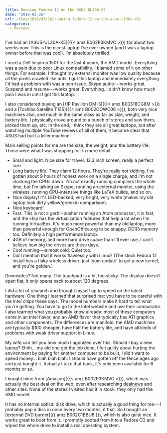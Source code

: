 ```yaml
---
title: Running Fedora 12 on the ASUS UL30A-X5
date: "2010-03-26"
url: /blog/2010/03/26/running-fedora-12-on-the-asus-ul30a-x5/
categories:
  - Reviews
---
```

I’ve had an [ASUS-UL30A-X5]({{< amz B002P3KMVC >}}) for about two weeks now. This is the nicest laptop I’ve ever owned (and I was a laptop owner before that was cool). I’m absolutely thrilled.

I used a Dell Inspiron 1501 for the last 4 years, the AMD model. Everything was a pain due to poor Linux compatibility. I blamed some of it on other things. For example, I thought my external monitor was low quality because all the pixels crawled like ants. I got this laptop and immediately everything I'd had a problem with was a non-issue. Skype audio---works great. Suspend and resume---works great. Everything. I didn't know how much pain I was in until I got this laptop.

I also considered buying an [HP Pavilion DM-3]({{< amz B00318CG8M >}}) and a [Toshiba Satellite T135]({{< amz B002OOWC06 >}}), both very nice machines also, and much in the same class as far as size, weight, and battery life. I physically drove around to a bunch of stores and saw them, picked them up, etc. In the end, I think they are all great laptops, but after watching multiple YouTube reviews of all of them, it became clear that ASUS had built a killer machine.

Main selling points for me are the size, the weight, and the battery life. Those were what I was shopping for. In more detail:

* Small and light. Nice size for travel. 13.3 inch screen, really a perfect size.
* Long battery life. They claim 12 hours. They're really not kidding, I've gotten about 9 hours of honest work on a single charge, and I'm not clocking the CPUs down. I'm not exactly running compilers the whole time, but I'm talking on Skype, running an external monitor, using the wireless, running CPU-intensive things like LaTeX builds, and so on.
* Nice display! It's LED-backed, very bright, very white (makes my old laptop look dirty yellow/green in comparison).
* Nice keyboard!
* Fast. This is not a gerbil-pusher running an Atom processor, it is fast, and the chip has the virtualization features that help a lot when I'm running VirtualBox. It's much more powerful than my old laptop, more than powerful enough for OpenOffice.org to be snappy. DDR3 memory too. Definitely a high performance laptop.
* 4GB of memory, and more hard drive space than I'll ever use. I can't believe how big the drives are these days.
* Cool running---almost cold. Quiet too.
* Did I mention that it works flawlessly with Linux? (The stock Fedora 12 install has a flaky wireless driver; just 'yum update' to get a new kernel, and you're golden.)

Downsides? Not many. The touchpad is a bit too sticky. The display doesn't open flat, it only opens back to about 120 degrees.

I did a lot of research and brought myself up to speed on the latest hardware. One thing I learned that surprised me: you have to be careful with the Intel chips these days. The model numbers make it hard to tell what you're getting. You have to go to the Intel website and use their comparator. I also learned what you probably know already: most of these computers come in an Intel flavor, and an AMD flavor that typically has ATI graphics and other components. The differences are manifold: the AMD machines are typically $100 cheaper, have half the battery life, and have all kinds of problems with weak driver support in Linux.

My wife can tell you how much I agonized over this. Should I buy a new laptop? Ehhh... my old one got the job done, I felt guilty about hurting the environment by paying for another computer to be built, I did't want to spend money... blah blah blah. I should have gotten off the fence ages ago and just bought it. Actually I take that back, it's only been available for 6 months or so.

I bought mine from [Amazon]({{< amz B002P3KMVC >}}), which was actually the best deal on the web, even after researching [dealnews](http://www.dealnews.com/) and other sites. None of the stores I visited had it in stock; they only had the AMD model.

It has no internal optical disk drive, which is actually a good thing for me---I probably pop a disc in once every two months, if that. So I bought an [external DVD burner]({{ amz B002C1BBU8 }}), which is also quite nice. It works great to boot from it. I promptly booted from it to a Fedora CD and wiped the whole drive to install a real operating system.
